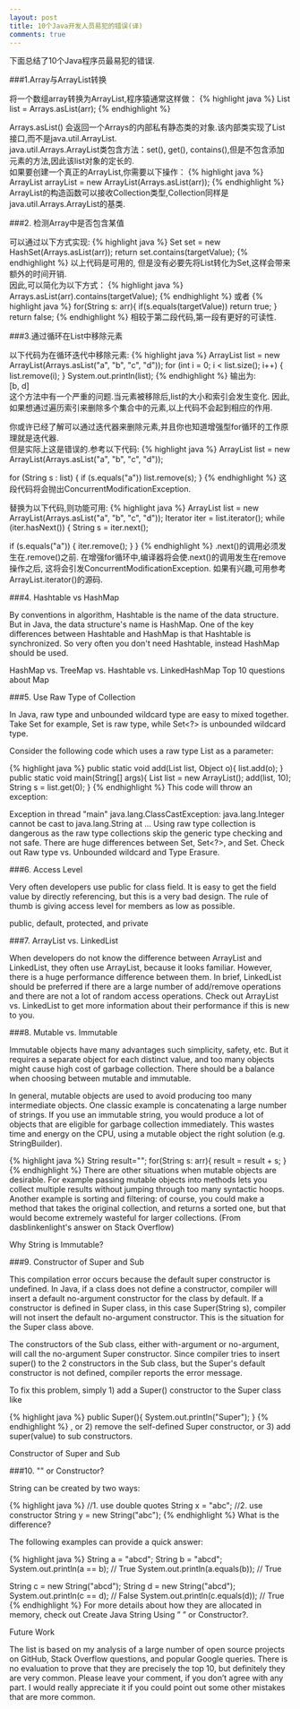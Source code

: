 ```yaml
---
layout: post
title: 10个Java开发人员易犯的错误(译)
comments: true
---
```

下面总结了10个Java程序员最易犯的错误.

###1.Array与ArrayList转换  

将一个数组array转换为ArrayList,程序猿通常这样做：
{% highlight java %}
List<String> list = Arrays.asList(arr);
{% endhighlight %}



Arrays.asList() 会返回一个Arrays的内部私有静态类的对象.该内部类实现了List接口,而不是java.util.ArrayList.  
java.util.Arrays.ArrayList类包含方法：set(), get(), contains(),但是不包含添加元素的方法,因此该list对象的定长的.  
如果要创建一个真正的ArrayList,你需要以下操作：
{% highlight java %}
ArrayList<String> arrayList = new ArrayList<String>(Arrays.asList(arr));
{% endhighlight %}
ArrayList的构造函数可以接收Collection类型,Collection同样是java.util.Arrays.ArrayList的基类.  

###2. 检测Array中是否包含某值  

可以通过以下方式实现:
{% highlight java %}
Set<String> set = new HashSet<String>(Arrays.asList(arr));
return set.contains(targetValue);
{% endhighlight %}
以上代码是可用的, 但是没有必要先将List转化为Set,这样会带来额外的时间开销.  
因此,可以简化为以下方式：
{% highlight java %}
Arrays.asList(arr).contains(targetValue);
{% endhighlight %}
或者
{% highlight java %}
for(String s: arr){
  if(s.equals(targetValue))
    return true;
}
return false;
{% endhighlight %}
相较于第二段代码,第一段有更好的可读性.

###3.通过循环在List中移除元素  

以下代码为在循环迭代中移除元素:
{% highlight java %}
ArrayList<String> list = new ArrayList<String>(Arrays.asList("a", "b", "c", "d"));
for (int i = 0; i < list.size(); i++) {
  list.remove(i);
}
System.out.println(list);
{% endhighlight %}
输出为:  
[b, d]  
这个方法中有一个严重的问题.当元素被移除后,list的大小和索引会发生变化.  因此,如果想通过遍历索引来删除多个集合中的元素,以上代码不会起到相应的作用.  

你或许已经了解可以通过迭代器来删除元素,并且你也知道增强型for循环的工作原理就是迭代器.  
但是实际上这是错误的.参考以下代码:
{% highlight java %}
ArrayList<String> list = new ArrayList<String>(Arrays.asList("a", "b", "c", "d"));
 
for (String s : list) {
  if (s.equals("a"))
    list.remove(s);
}
{% endhighlight %}
这段代码将会抛出ConcurrentModificationException.  

替换为以下代码,则功能可用:
{% highlight java %}
ArrayList<String> list = new ArrayList<String>(Arrays.asList("a", "b", "c", "d"));
Iterator<String> iter = list.iterator();
while (iter.hasNext()) {
  String s = iter.next();
 
  if (s.equals("a")) {
    iter.remove();
  }
}
{% endhighlight %}
.next()的调用必须发生在.remove()之前. 在增强for循环中,编译器将会使.next()的调用发生在remove操作之后, 这将会引发ConcurrentModificationException. 如果有兴趣,可用参考ArrayList.iterator()的源码.

###4. Hashtable vs HashMap

By conventions in algorithm, Hashtable is the name of the data structure. But in Java, the data structure's name is HashMap. One of the key differences between Hashtable and HashMap is that Hashtable is synchronized. So very often you don't need Hashtable, instead HashMap should be used.

HashMap vs. TreeMap vs. Hashtable vs. LinkedHashMap
Top 10 questions about Map

###5. Use Raw Type of Collection

In Java, raw type and unbounded wildcard type are easy to mixed together. Take Set for example, Set is raw type, while Set<?> is unbounded wildcard type.

Consider the following code which uses a raw type List as a parameter:

{% highlight java %}
public static void add(List list, Object o){
  list.add(o);
}
public static void main(String[] args){
  List<String> list = new ArrayList<String>();
  add(list, 10);
  String s = list.get(0);
}
{% endhighlight %}
This code will throw an exception:

Exception in thread "main" java.lang.ClassCastException: java.lang.Integer cannot be cast to java.lang.String
  at ...
Using raw type collection is dangerous as the raw type collections skip the generic type checking and not safe. There are huge differences between Set, Set<?>, and Set<Object>. Check out
Raw type vs. Unbounded wildcard and Type Erasure.

###6. Access Level

Very often developers use public for class field. It is easy to get the field value by directly referencing, but this is a very bad design. The rule of thumb is giving access level for members as low as possible.

public, default, protected, and private

###7. ArrayList vs. LinkedList

When developers do not know the difference between ArrayList and LinkedList, they often use ArrayList, because it looks familiar. However, there is a huge performance difference between them. In brief, LinkedList should be preferred if there are a large number of add/remove operations and there are not a lot of random access operations. Check out ArrayList vs. LinkedList to get more information about their performance if this is new to you.

###8. Mutable vs. Immutable

Immutable objects have many advantages such simplicity, safety, etc. But it requires a separate object for each distinct value, and too many objects might cause high cost of garbage collection. There should be a balance when choosing between mutable and immutable.

In general, mutable objects are used to avoid producing too many intermediate objects. One classic example is concatenating a large number of strings. If you use an immutable string, you would produce a lot of objects that are eligible for garbage collection immediately. This wastes time and energy on the CPU, using a mutable object the right solution (e.g. StringBuilder).

{% highlight java %}
String result="";
for(String s: arr){
  result = result + s;
}
{% endhighlight %}
There are other situations when mutable objects are desirable. For example passing mutable objects into methods lets you collect multiple results without jumping through too many syntactic hoops. Another example is sorting and filtering: of course, you could make a method that takes the original collection, and returns a sorted one, but that would become extremely wasteful for larger collections. (From dasblinkenlight's answer on Stack Overflow)

Why String is Immutable?

###9. Constructor of Super and Sub

This compilation error occurs because the default super constructor is undefined. In Java, if a class does not define a constructor, compiler will insert a default no-argument constructor for the class by default. If a constructor is defined in Super class, in this case Super(String s), compiler will not insert the default no-argument constructor. This is the situation for the Super class above.

The constructors of the Sub class, either with-argument or no-argument, will call the no-argument Super constructor. Since compiler tries to insert super() to the 2 constructors in the Sub class, but the Super's default constructor is not defined, compiler reports the error message.

To fix this problem, simply 1) add a Super() constructor to the Super class like

{% highlight java %}
public Super(){
    System.out.println("Super");
}
{% endhighlight %}
, or 2) remove the self-defined Super constructor, or 3) add super(value) to sub constructors.

Constructor of Super and Sub

###10. "" or Constructor?

String can be created by two ways:

{% highlight java %}
//1. use double quotes
String x = "abc";
//2. use constructor
String y = new String("abc");
{% endhighlight %}
What is the difference?

The following examples can provide a quick answer:

{% highlight java %}
String a = "abcd";
String b = "abcd";
System.out.println(a == b);  // True
System.out.println(a.equals(b)); // True
 
String c = new String("abcd");
String d = new String("abcd");
System.out.println(c == d);  // False
System.out.println(c.equals(d)); // True
{% endhighlight %}
For more details about how they are allocated in memory, check out Create Java String Using ” ” or Constructor?.

Future Work

The list is based on my analysis of a large number of open source projects on GitHub, Stack Overflow questions, and popular Google queries. There is no evaluation to prove that they are precisely the top 10, but definitely they are very common. Please leave your comment, if you don’t agree with any part. I would really appreciate it if you could point out some other mistakes that are more common.
